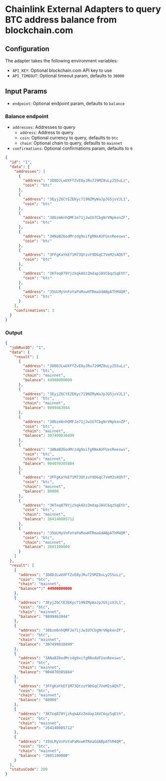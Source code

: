 # Chainlink External Adapters to query BTC address balance from blockchain.com

## Configuration

The adapter takes the following environment variables:

- `API_KEY`: Optional blockchain.com API key to use
- `API_TIMEOUT`: Optional timeout param, defaults to `30000`

## Input Params

- `endpoint`: Optional endpoint param, defaults to `balance`

### Balance endpoint

- `addresses`: Addresses to query
  - `address`: Address to query
  - `coin`: Optional currency to query, defaults to `btc`
  - `chain`: Optional chain to query, defaults to `mainnet`
- `confirmations`: Optional confirmations param, defaults to `6`

```json
{
  "id": "1",
  "data": {
    "addresses": [
      {
        "address": "3D8DJLwUXFfZvE8yJRu729MZ8uLy25SuLz",
        "coin": "btc"
      },
      {
        "address": "3EyjZ6CtEZEKyc719NZMyWaJpJG5jsVJL1",
        "coin": "btc"
      },
      {
        "address": "38bzm6nhQMFJe71jJw1U7CbgNrVNpkonZF",
        "coin": "btc"
      },
      {
        "address": "3ANaBZ6odMrzdg9xifgRNxAUFUxnReesws",
        "coin": "btc"
      },
      {
        "address": "3FFgKaYkEf1M73QtzuY9DGqC7VeM2sAQhT",
        "coin": "btc"
      },
      {
        "address": "3KTeq879YjzhqkAXzZmdapJAVC6qz5qEth",
        "coin": "btc"
      },
      {
        "address": "35ULMyVnFoYaPaMxwHTRmaGdABpAThM4QR",
        "coin": "btc"
      }
    ],
    "confirmations": 3
  }
}
```

### Output

```json
{
  "jobRunID": "1",
  "data": {
    "result": [
      {
        "address": "3D8DJLwUXFfZvE8yJRu729MZ8uLy25SuLz",
        "coin": "btc",
        "chain": "mainnet",
        "balance": 44900000000
      },
      {
        "address": "3EyjZ6CtEZEKyc719NZMyWaJpJG5jsVJL1",
        "coin": "btc",
        "chain": "mainnet",
        "balance": 9899463044
      },
      {
        "address": "38bzm6nhQMFJe71jJw1U7CbgNrVNpkonZF",
        "coin": "btc",
        "chain": "mainnet",
        "balance": 307499838499
      },
      {
        "address": "3ANaBZ6odMrzdg9xifgRNxAUFUxnReesws",
        "coin": "btc",
        "chain": "mainnet",
        "balance": 904070305884
      },
      {
        "address": "3FFgKaYkEf1M73QtzuY9DGqC7VeM2sAQhT",
        "coin": "btc",
        "chain": "mainnet",
        "balance": 80000
      },
      {
        "address": "3KTeq879YjzhqkAXzZmdapJAVC6qz5qEth",
        "coin": "btc",
        "chain": "mainnet",
        "balance": 264148085712
      },
      {
        "address": "35ULMyVnFoYaPaMxwHTRmaGdABpAThM4QR",
        "coin": "btc",
        "chain": "mainnet",
        "balance": 2601100000
      }
    ]
  },
  "result": [
    {
      "address": "3D8DJLwUXFfZvE8yJRu729MZ8uLy25SuLz",
      "coin": "btc",
      "chain": "mainnet",
      "balance"":" 44900000000
    },
    {
      "address": "3EyjZ6CtEZEKyc719NZMyWaJpJG5jsVJL1",
      "coin": "btc",
      "chain": "mainnet",
      "balance": "9899463044"
    },
    {
      "address": "38bzm6nhQMFJe71jJw1U7CbgNrVNpkonZF",
      "coin": "btc",
      "chain": "mainnet",
      "balance": "307499838499"
    },
    {
      "address": "3ANaBZ6odMrzdg9xifgRNxAUFUxnReesws",
      "coin": "btc",
      "chain": "mainnet",
      "balance": "904070305884"
    },
    {
      "address": "3FFgKaYkEf1M73QtzuY9DGqC7VeM2sAQhT",
      "coin": "btc",
      "chain": "mainnet",
      "balance": "80000"
    },
    {
      "address": "3KTeq879YjzhqkAXzZmdapJAVC6qz5qEth",
      "coin": "btc",
      "chain": "mainnet",
      "balance": "264148085712"
    },
    {
      "address": "35ULMyVnFoYaPaMxwHTRmaGdABpAThM4QR",
      "coin": "btc",
      "chain": "mainnet",
      "balance": "2601100000"
    }
  ],
  "statusCode": 200
}
```
